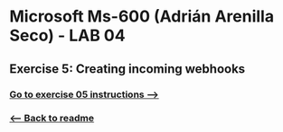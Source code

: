 # Microsoft Ms-600 (Adrián Arenilla Seco) - LAB 04


## Exercise 5: Creating incoming webhooks
### [Go to exercise 05 instructions -->](06-Exercise-5-Creating-incoming-webhooks.md)


### [<-- Back to readme](../../../../)